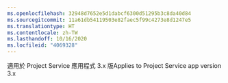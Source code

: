 ```yaml
---
ms.openlocfilehash: 32948d7652e5d1dabcf6300d51295b3c8da40d84
ms.sourcegitcommit: 11a61db54119503e82faec5f99c4273e8d1247e5
ms.translationtype: HT
ms.contentlocale: zh-TW
ms.lasthandoff: 10/16/2020
ms.locfileid: "4069328"
---
```

<span data-ttu-id="81f8e-101">適用於 Project Service 應用程式 3.x 版</span><span class="sxs-lookup"><span data-stu-id="81f8e-101">Applies to Project Service app version 3.x</span></span>
